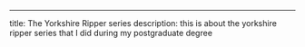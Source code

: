 ---
title: The Yorkshire Ripper series
description: this is about the yorkshire ripper series that I did during my postgraduate degree


